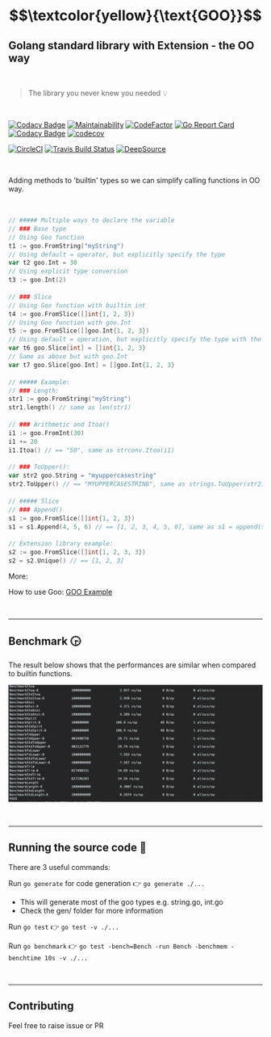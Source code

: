 # $$\textcolor{yellow}{\text{GOO}}$$

## **G**olang standard library with Extension - the **OO** way

<br>

> The library you never knew you needed :bulb:

<br>

[![Codacy Badge](https://app.codacy.com/project/badge/Grade/26b98e19151f471fbd3729dbbe56c2d8)](https://www.codacy.com/gh/TimothyL96/goo/dashboard?utm_source=github.com&amp;utm_medium=referral&amp;utm_content=TimothyL96/goo&amp;utm_campaign=Badge_Grade)
[![Maintainability](https://api.codeclimate.com/v1/badges/bbc9b7ccb927732ec239/maintainability)](https://codeclimate.com/github/TimothyL96/goo/maintainability)
[![CodeFactor](https://www.codefactor.io/repository/github/timothyl96/goo/badge)](https://www.codefactor.io/repository/github/timothyl96/goo)
[![Go Report Card](https://goreportcard.com/badge/github.com/timothyl96/goo)](https://goreportcard.com/report/github.com/timothyl96/goo)
[![Codacy Badge](https://app.codacy.com/project/badge/Coverage/26b98e19151f471fbd3729dbbe56c2d8)](https://www.codacy.com/gh/TimothyL96/goo/dashboard?utm_source=github.com&utm_medium=referral&utm_content=TimothyL96/goo&utm_campaign=Badge_Coverage)
[![codecov](https://codecov.io/gh/TimothyL96/goo/branch/master/graph/badge.svg?token=o61pQVm2m9)](https://codecov.io/gh/TimothyL96/goo)

[![CircleCI](https://dl.circleci.com/status-badge/img/gh/TimothyL96/goo/tree/master.svg?style=shield)](https://dl.circleci.com/status-badge/redirect/gh/TimothyL96/goo/tree/master)
[![Travis Build Status](https://app.travis-ci.com/TimothyL96/goo.svg?branch=master)](https://app.travis-ci.com/TimothyL96/goo)
[![DeepSource](https://deepsource.io/gh/TimothyL96/goo.svg/?label=active+issues&show_trend=true&token=lc6AhgyQ_EjizXaVrr2ehW_K)](https://deepsource.io/gh/TimothyL96/goo/?ref=repository-badge)

<br>

Adding methods to 'builtin' types so we can simplify calling functions in OO way.

<br>

```Go
// ##### Multiple ways to declare the variable
// ### Base type
// Using Goo function
t1 := goo.FromString("myString")
// Using default = operator, but explicitly specify the type
var t2 goo.Int = 30
// Using explicit type conversion
t3 := goo.Int(2) 

// ### Slice
// Using Goo function with builtin int
t4 := goo.FromSlice([]int{1, 2, 3})
// Using Goo function with goo.Int
t5 := goo.FromSlice([]goo.Int{1, 2, 3})
// Using default = operation, but explicitly specify the type with the generic type
var t6 goo.Slice[int] = []int{1, 2, 3}
// Same as above but with goo.Int
var t7 goo.Slice[goo.Int] = []goo.Int{1, 2, 3}

// ##### Example:
// ### Length:
str1 := goo.FromString("myString")
str1.length() // same as len(str1)

// ### Arithmetic and Itoa()
i1 := goo.FromInt(30)
i1 += 20
i1.Itoa() // == "50", same as strconv.Itoa(i1)

// ### ToUpper():
var str2 goo.String = "myuppercasestring"
str2.ToUpper() // == "MYUPPERCASESTRING", same as strings.ToUpper(str2)

// ##### Slice
// ### Append()
s1 := goo.FromSlice([]int{1, 2, 3})
s1 = s1.Append(4, 5, 6) // == [1, 2, 3, 4, 5, 6], same as s1 = append(s1, 4, 5, 6)

// Extension library example:
s2 := goo.FromSlice([]int{1, 2, 3, 3})
s2 = s2.Unique() // == [1, 2, 3]

```

More:

How to use Goo:
[GOO Example](https://github.com/TimothyL96/goo-example)

<br>

---  

## <b>Benchmark</b> :clock330:

The result below shows that the performances are similar when compared to builtin functions.

![Benchmarking result](https://github.com/TimothyL96/goo/blob/master/images/benchmark.jpg?raw=true)

<br>

---  

## <b>Running the source code</b> :runner:

There are 3 useful commands: 

Run `go generate` for code generation :point_right: `go generate ./...`
    
- This will generate most of the goo types e.g. string.go, int.go
- Check the gen/ folder for more information

Run `go test` :point_right: `go test -v ./...`

Run `go benchmark` :point_right: `go test -bench=Bench -run Bench -benchmem -benchtime 10s -v ./...`

<br>

---  

## <b>Contributing</b>
Feel free to raise issue or PR
